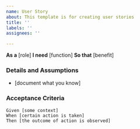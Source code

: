 ```yaml
---
name: User Story
about: This template is for creating user stories
title: ''
labels: ''
assignees: ''

---
```


**As a** [role]
 **I need** [function]
 **So that** [benefit]

 ### Details and Assumptions
 * [document what you know]

 ### Acceptance Criteria

 ```gherkin
 Given [some context]
 When [certain action is taken]
 Then [the outcome of action is observed]
 ```

